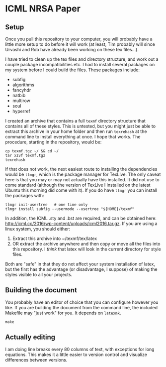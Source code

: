 ICML NRSA Paper
==============

Setup
-----
Once you pull this repository to your computer, you will probably have a
little more setup to do before it will work (at least, Tim probably will
since Urvashi and Rob have already been working on these tex files...).

I have tried to clean up the tex files and directory structure, and work
out a couple package incompatibilities etc. I had to install several
packages on my system before I could build the files. These packages
include:

- subfig
- algorithms
- fancyhdr
- natbib
- multirow
- soul
- hyperref

I created an archive that contains a full `texmf` directory structure
that contains all of these styles. This is untested, but you might just
be able to extract this archive in your home folder and then run
`texrehash` at the command line to install everything at once. I hope
that works. The procedure, starting in the repository, would be:

```
cp texmf.tgz ~/ && cd ~/
tar xzvf texmf.tgz
texrehash
```

If that does not work, the next easiest route to installing the
dependencies would be `tlmgr`, which is the package manager for TexLive.
The only caveat here is that you may or may not actually have this
installed. It did not use to come standard (although the version of
TexLive I installed on the latest Ubuntu this morning did come with it).
If you do have `tlmgr` you can install the packages with:

```
tlmgr init-usertree   # one time only
tlmgr install subfig --usermode --usertree "${HOME}/texmf"
```

In addition, the ICML .sty and .bst are required, and can be obtained here:
http://icml.cc/2016/wp-content/uploads/icml2016.tar.gz. If you
are using a linux system, you should either:

1. Extract this archive into ~/texmf/tex/latex
2. OR extract the archive anywhere and then copy or move all the files
   into this repository. I *think* that latex will look in the current
   directory for style files.

Both are "safe" in that they do not affect your system installation of
latex, but the first has the advantage (or disadvantage, I suppose) of
making the styles visible to all your projects.

Building the document
---------------------
You probably have an editor of choice that you can configure however you
like.
If you are building the document from the command line, the included
Makefile may "just work" for you. It depends on `latexmk`.

```
make
```

Actually editing
----------------
I am doing line breaks every 80 columns of text, with exceptions for long
equations. This makes it a little easier to version control and visualize
differences between versions.
